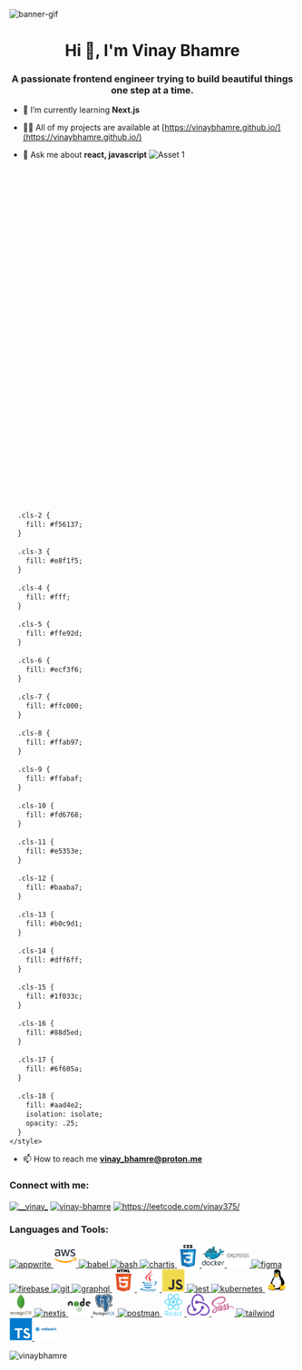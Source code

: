 
![banner-gif](https://github.com/vinaybhamre/vinaybhamre/assets/55195849/95fdd837-a619-4f8f-b547-b14abb35b422)


<h1 align="center">Hi 👋, I'm Vinay Bhamre</h1>
<h3 align="center">A passionate frontend engineer trying to build beautiful things one step at a time.</h3>

- 🌱 I’m currently learning **Next.js**

- 👨‍💻 All of my projects are available at [https://vinaybhamre.github.io/](https://vinaybhamre.github.io/)

- 💬 Ask me about **react, javascript** ![Asset 1](https://github.com/vinaybhamre/vinaybhamre/assets/55195849/3d520f94-da86-4a23-b919-058ed9444adb)<?xml version="1.0" encoding="UTF-8"?>
<svg id="Layer_2" data-name="Layer 2" xmlns="http://www.w3.org/2000/svg" viewBox="0 0 573.97 668.58">
  <defs>
    <style>
      .cls-1 {
        fill: none;
      }

      .cls-2 {
        fill: #f56137;
      }

      .cls-3 {
        fill: #e8f1f5;
      }

      .cls-4 {
        fill: #fff;
      }

      .cls-5 {
        fill: #ffe92d;
      }

      .cls-6 {
        fill: #ecf3f6;
      }

      .cls-7 {
        fill: #ffc000;
      }

      .cls-8 {
        fill: #ffab97;
      }

      .cls-9 {
        fill: #ffabaf;
      }

      .cls-10 {
        fill: #fd6768;
      }

      .cls-11 {
        fill: #e5353e;
      }

      .cls-12 {
        fill: #baaba7;
      }

      .cls-13 {
        fill: #b0c9d1;
      }

      .cls-14 {
        fill: #dff6ff;
      }

      .cls-15 {
        fill: #1f033c;
      }

      .cls-16 {
        fill: #88d5ed;
      }

      .cls-17 {
        fill: #6f605a;
      }

      .cls-18 {
        fill: #aad4e2;
        isolation: isolate;
        opacity: .25;
      }
    </style>
  </defs>
  <g id="Layer_1-2" data-name="Layer 1">
    <g id="Layer_2-2" data-name="Layer 2">
      <g id="Layer_1-2" data-name="Layer 1-2">
        <path class="cls-4" d="M37.28,436.8l-33.23,18.37,42.67,77.12,5.51,9.98h0l.16,.29,9.46,17.1,14.86,26.86h0l2.27,3.97,33.23-18.37L37.28,436.8Z"/>
        <path class="cls-14" d="M134.91,623.8c-11.86-34.73-53.13-49.9-73.63-80.28-15.91-24.33-17.21-55.43-3.38-81,6.62-11.89,16.29-21.84,23.18-33.59,21.35-36.45,13.34-84.68,35.05-120.9,17.67-29.49,55.01-45.78,88.67-38.56,8.8,1.88,17.33,5.19,26.29,6.24,10.93,1.27,21.94-.93,32.82-2.54,25.41-3.77,52.17-4.24,75.79,5.99,14.84,6.44,27.63,16.83,39.24,28.08,59.14,57.21,91.69,142.14,81.21,223.73-1.79,13.95-4.76,27.74-6.08,41.74-1.79,19.21-.41,38.68-3.04,57.82-.68,4.95-1.75,10.14-5.08,13.88-3.79,4.29-9.75,5.83-15.38,6.94-24.68,4.85-49.9,5.56-75.11,6.26l-159.85,4.4"/>
        <path class="cls-4" d="M394.41,426.09h-10.19c-2.05-5.37-8.07-8.06-13.44-6.01-.15,.06-.29,.12-.44,.18,0,0-1.61-15.63-21.16-15.63s-20.69,23.39-20.69,23.39h-7.19"/>
        <path class="cls-4" d="M48.58,413.41h15.29s5.1-14.09,20.87-8.73c0,0,2.4-23.5,31.76-23.5s31.1,35.14,31.1,35.14h15.02"/>
        <path class="cls-4" d="M525.03,664.36c-10.03-27.97-39.36-20.73-39.36-20.73l11.61-.95c0-37.84-36.29-53.24-36.29-53.24l-7.49-2.27c-59.27-22.68-92.01,28.04-92.01,28.04l-2.06,2.04c-20.08-28.83-72.59-26.54-95.27,1.54l14.79,46.27,246.07-.7Z"/>
        <path class="cls-3" d="M20.27,664.63c0-32.07,22.96-53.22,51.24-53.22,7.02,.02,13.93,1.63,20.23,4.72,13.77-25.11,38.34-41.81,66.33-41.81,24.34,0,46.09,12.63,60.43,32.42,21.57-5.49,44.78,4.54,57.32,26.86,5.06,9.6,7.92,20.19,8.37,31.03"/>
        <path class="cls-18" d="M239.82,664.63H19.2c0-32.05,22.96-53.19,51.24-53.19,7.03,0,13.98,1.59,20.3,4.67,7.54-14.08,19-25.68,33-33.37,9.66,15.31,46.39,66.01,116.07,81.89Z"/>
        <path class="cls-4" d="M280.74,668.58c-2.43,0-4.44-1.92-4.53-4.37-.33-8.82-2.88-17.49-7.38-25.08-11.29-20.26-30.69-29.61-50.69-24.5-1.68,.43-3.45-.14-4.58-1.45-17.63-20.69-35.35-30.75-54.19-30.75-24.46,0-48.22,15.78-62,41.18-.73,1.34-2.08,2.23-3.6,2.36-1.52,.12-3-.51-3.95-1.71-2.59-3.28-12.67-6.38-18.6-5.67-25.3,2.94-39.8,18.67-41.91,45.48-.2,2.5-2.36,4.34-4.88,4.17-2.5-.2-4.36-2.38-4.17-4.88,2.46-31.23,20.18-50.33,49.91-53.78,6.32-.73,15.65,1.26,21.93,5.02,15.69-25.57,41.04-41.23,67.27-41.23,20.98,0,40.4,10.43,59.29,31.86,22.86-4.57,45.41,6.76,58.03,29.4,5.21,8.78,8.2,18.94,8.58,29.26,.09,2.51-1.86,4.61-4.37,4.7-.06,0-.11,0-.17,0Z"/>
        <path class="cls-6" d="M247.7,360.99l-66.74,216.77s31.3,13.79,37.27,29.6c16.04-4.35,33.19-.11,45.37,11.21,14.42-15.64,35.16-23.9,56.39-22.43l-46.37-226.09"/>
        <path class="cls-4" d="M189.49,568.21c-.43,0-.87-.06-1.31-.19-2.4-.72-3.76-3.25-3.04-5.65l58.21-193.6c.72-2.4,3.26-3.76,5.65-3.04,2.4,.72,3.76,3.25,3.04,5.65l-58.21,193.61c-.59,1.96-2.39,3.23-4.34,3.23Z"/>
        <path class="cls-2" d="M243.27,340.25c-.5,.41-.94,.88-1.32,1.41-12.42,14.72-15.29,35.26-7.39,52.83l13.22,29.99c1.53,2.83,5.07,3.88,7.9,2.35,.62-.33,1.17-.77,1.62-1.3l23.98-30.62c11.29-14.07,14.18-33.11,7.58-49.9l-.91-2.27"/>
        <path class="cls-8" d="M249.65,426.98c-.87,0-1.7-.51-2.08-1.36l-13.2-30.01c-8.18-18.2-5.15-39.84,7.71-55.11,.4-.56,.99-1.18,1.65-1.71,.98-.79,2.4-.63,3.19,.35,.78,.98,.63,2.41-.35,3.19-.35,.28-.66,.6-.92,.97-11.85,14.08-14.61,33.84-7.14,50.48l13.21,30.03c.5,1.15-.02,2.49-1.16,2.99-.3,.13-.61,.19-.91,.19Z"/>
        <path class="cls-7" d="M249.53,340.87c-.38,.31-.71,.67-1,1.07-9.49,11.19-11.74,26.82-5.81,40.24l10.05,22.87c1.27,2.16,4.05,2.89,6.21,1.62,.38-.22,.73-.5,1.03-.82l18.15-23.36c8.57-10.72,10.77-25.2,5.76-37.97l-.68-1.75"/>
        <path class="cls-5" d="M253.5,340.87c-.26,.22-.5,.47-.7,.75-6.61,7.88-8.14,18.85-3.95,28.24l7.05,16.04c.82,1.51,2.71,2.06,4.22,1.24,.33-.18,.62-.42,.87-.7l12.7-16.4c6.01-7.52,7.55-17.67,4.04-26.63l-.48-1.22"/>
        <path class="cls-2" d="M272.47,342.52c-.45,5.51-4.4,9.66-8.82,9.3s-7.62-5.13-7.17-10.62"/>
        <path class="cls-10" d="M225.69,321.49l-.73,12.77c-.14,2.73,1.94,5.07,4.67,5.24l78.87,4.38c2.68,.16,5-1.86,5.22-4.54l.68-12.23"/>
        <path class="cls-11" d="M226.28,312.17l-.73,12.77c-.15,2.73,1.93,5.06,4.66,5.22,0,0,0,0,.01,0l78.94,4.4c2.73,.15,5.06-1.93,5.22-4.66h0s.68-12.22,.68-12.22"/>
        <path class="cls-15" d="M308.8,345.03c-.12,0-.23,0-.35-.01l-78.87-4.38c-3.34-.21-5.92-3.09-5.74-6.43l.73-12.78c.04-.63,.56-1.09,1.2-1.07,.63,.04,1.1,.57,1.07,1.2l-.73,12.77c-.11,2.1,1.51,3.91,3.61,4.04l78.86,4.38c2.03,.08,3.86-1.45,4.02-3.5l.68-12.2c.03-.63,.54-1.11,1.2-1.07,.63,.03,1.1,.57,1.07,1.2l-.68,12.23c-.26,3.18-2.94,5.62-6.06,5.62Z"/>
        <path class="cls-15" d="M252.92,428.71c-2.47,0-4.87-1.32-6.13-3.64l-13.27-30.07c-2.05-4.62-3.42-9.51-4.08-14.53-.08-.62,.36-1.19,.98-1.27,.61-.09,1.19,.36,1.27,.98,.63,4.81,1.94,9.49,3.9,13.91l13.23,29.99c1.19,2.2,4.05,3.05,6.33,1.81,.5-.27,.94-.62,1.31-1.05l23.94-30.62c11.02-13.73,13.85-32.42,7.41-48.79l-.9-2.26c-.23-.58,.05-1.24,.63-1.47,.58-.23,1.24,.05,1.47,.63l.91,2.27c6.74,17.13,3.77,36.68-7.74,51.04l-23.97,30.66c-.59,.68-1.24,1.21-1.98,1.6-1.05,.57-2.19,.84-3.31,.84Z"/>
        <path class="cls-15" d="M230.16,374.17h-.02c-.63-.01-1.12-.53-1.11-1.16,.25-11.71,4.53-23.1,12.06-32.08,.38-.53,.89-1.08,1.46-1.55,.49-.4,1.2-.33,1.6,.15,.4,.48,.33,1.2-.15,1.6-.43,.35-.8,.75-1.12,1.19-7.25,8.65-11.35,19.54-11.58,30.73-.01,.62-.52,1.11-1.13,1.11Z"/>
        <path class="cls-15" d="M264.17,352.5c-.19,0-.39,0-.59-.02-2.34-.19-4.44-1.5-5.9-3.67-1.43-2.13-2.1-4.85-1.87-7.65,.03-.36,.36-.61,.71-.6,.36,.03,.63,.35,.6,.71-.21,2.51,.38,4.93,1.64,6.81,1.24,1.84,2.99,2.94,4.92,3.1,4.07,.32,7.69-3.57,8.11-8.7,.03-.36,.35-.61,.71-.6,.36,.03,.63,.35,.6,.71-.46,5.61-4.41,9.93-8.95,9.93Z"/>
        <path class="cls-14" d="M319.26,326.64l-99.6-5.53c-9.61-.55-16.99-8.71-16.58-18.33,2.43-57,15.4-221.46,84.36-301.69,59.64,87.38,54.24,252.29,50.34,309.22-.67,9.59-8.91,16.86-18.51,16.33Z"/>
        <path class="cls-16" d="M338,310.24c-.64,9.6-8.9,16.9-18.51,16.35l-16.88-.93c6.69-2.29,11.35-8.37,11.82-15.42,3.65-53.37,8.62-201.64-39.9-291.94,4.04-6,8.43-11.75,13.13-17.24,59.59,87.4,54.21,252.24,50.34,309.18Z"/>
        <path class="cls-16" d="M302.14,324.78c-.46,.2-.93,.37-1.41,.52h1.38l-9.94-.7c4.13-57.87,7.1-201.7-27.95-290.49,1.84-3.08,3.75-6.14,5.72-9.16,39.56,89.76,36.5,239.9,32.19,299.83Z"/>
        <path class="cls-12" d="M315.77,60.68l-62.99-3.52,.29-.64c.7-1.52,1.41-3.04,2.27-4.54,.18-.41,.39-.82,.59-1.22,.77-1.61,1.57-3.22,2.27-4.81,.32-.64,.64-1.27,.98-1.91,.68-1.34,1.36-2.65,2.09-3.95,.04-.11,.1-.22,.16-.32l47.64,2.65c2.43,5.9,4.65,12,6.71,18.24Z"/>
        <path class="cls-17" d="M314.5,60.02l-23.89-1.34c-2.07-6.23-4.34-12.28-6.81-18.15l23.95,1.34c2.45,5.76,4.67,11.91,6.74,18.15Z"/>
        <line class="cls-1" x1="184.79" y1="213.38" x2="180.42" y2="291.96"/>
        <line class="cls-1" x1="189.1" y1="225.34" x2="188.81" y2="230.56"/>
        <line class="cls-1" x1="188.54" y1="235.66" x2="188.24" y2="240.85"/>
        <line class="cls-1" x1="187.95" y1="245.96" x2="187.65" y2="251.18"/>
        <line class="cls-1" x1="187.38" y1="256.28" x2="187.08" y2="261.5"/>
        <line class="cls-1" x1="186.79" y1="266.76" x2="186.52" y2="271.64"/>
        <line class="cls-1" x1="186.22" y1="277.06" x2="185.95" y2="281.96"/>
        <path class="cls-10" d="M213.87,194.24c-31.08,25.79-79.44,38.88-90.58,41.67-1.44,.37-2.47,1.63-2.54,3.11l-7.33,130.34h0c6.6-3.8,12.08-9.28,15.88-15.88,5.9-10.28,15.45-26.49,24.32-39.27,6.39-9.28,15.09-16.72,25.25-21.59l25.41-12.18"/>
        <path class="cls-9" d="M118.76,327.37s-.08,0-.12,0c-1.25-.07-2.21-1.13-2.14-2.39l1.91-35.86c.07-1.25,1.16-2.19,2.39-2.14,1.25,.07,2.21,1.13,2.14,2.39l-1.91,35.86c-.06,1.21-1.07,2.15-2.26,2.15Z"/>
        <path class="cls-4" d="M119.33,316.26s-.08,0-.12,0c-1.25-.06-2.21-1.13-2.15-2.38l.75-14.5c.06-1.25,1.12-2.22,2.38-2.15,1.25,.06,2.21,1.13,2.15,2.38l-.75,14.5c-.06,1.21-1.06,2.15-2.26,2.15Z"/>
        <path class="cls-9" d="M121.83,277.13s-.08,0-.13,0c-1.25-.07-2.21-1.14-2.14-2.39l1.84-33.64c.12-1.78,1.33-3.29,3.01-3.78,12.81-3.35,25.5-7.45,37.79-12.19,1.17-.45,2.48,.13,2.93,1.3s-.13,2.48-1.3,2.93c-12.35,4.76-25.11,8.89-37.92,12.25l-1.82,33.37c-.07,1.21-1.07,2.14-2.26,2.14Z"/>
        <path class="cls-4" d="M122.67,261.63s-.08,0-.13,0c-1.25-.07-2.21-1.14-2.14-2.39l1-18.15c.12-1.78,1.33-3.29,3.01-3.78,1.54-.4,4.2-1.17,7.53-2.12,2.1-.6,4.46-1.28,6.96-1.99,1.2-.34,2.46,.36,2.8,1.56,.34,1.21-.36,2.46-1.56,2.8-2.49,.71-4.85,1.38-6.95,1.98-3.16,.91-5.73,1.64-7.28,2.06l-.98,17.88c-.07,1.21-1.07,2.14-2.26,2.14Z"/>
        <polygon class="cls-11" points="180.44 292.66 176.49 294.89 180.26 216.24 184.25 213.61 180.44 292.66"/>
        <line class="cls-1" x1="366.47" y1="224.48" x2="362.09" y2="303.05"/>
        <line class="cls-1" x1="360.86" y1="235.86" x2="360.57" y2="241.08"/>
        <line class="cls-1" x1="360.27" y1="246.18" x2="360" y2="251.38"/>
        <line class="cls-1" x1="359.71" y1="256.48" x2="359.41" y2="261.7"/>
        <line class="cls-1" x1="359.14" y1="266.8" x2="358.85" y2="272.02"/>
        <line class="cls-1" x1="358.55" y1="277.28" x2="358.28" y2="282.16"/>
        <line class="cls-1" x1="357.98" y1="287.58" x2="357.71" y2="292.48"/>
        <path class="cls-10" d="M339.63,202.18c28.01,29.01,74.61,47.45,85.36,51.54,1.42,.51,2.34,1.88,2.27,3.38l-7.26,130.25h0c-6.17-4.5-11.02-10.57-14.04-17.58-4.72-10.87-12.43-28.04-19.8-41.72-5.34-9.88-13.16-18.19-22.68-24.14l-23.91-14.95"/>
        <path class="cls-11" d="M212.69,196.83l.84,2.79c-1.5,9.28-1.93,17.26-2.95,25.38-.36,2.74-.75,6.49-1.04,9.07-2,17.26-3.86,31.76-4.81,46.05l-11.34,7.53c1.32-21.53,3.88-50.79,8.78-83.07,3.63-2.41,7.15-5,10.53-7.76Z"/>
        <path class="cls-11" d="M339.16,203.29v.29c1.79,33.37,1.41,63.81,.52,86.58l9.07,5.6c.98-21.55,1.52-50.93,0-83.52-3.35-2.82-6.55-5.81-9.6-8.96Z"/>
        <rect class="cls-16" x="268.32" y="240.79" width="4.54" height="134.13" transform="translate(-51.85 560.89) rotate(-86.81)"/>
        <path class="cls-4" d="M218.46,184.87c-.18,0-.37-.01-.56-.05-1.85-.3-3.11-2.05-2.81-3.91,12.33-75.09,35.04-119.7,35.27-120.14,.86-1.67,2.91-2.32,4.58-1.46,1.67,.86,2.33,2.91,1.47,4.58-.22,.43-22.46,44.19-34.6,118.13-.27,1.67-1.72,2.85-3.35,2.85Z"/>
        <path class="cls-15" d="M220.7,159.92c-.08,0-.16,0-.24-.02-.61-.13-1-.73-.88-1.34,3.73-17.62,8.02-34.44,12.75-50,.18-.6,.81-.93,1.42-.76,.6,.18,.94,.82,.76,1.42-4.71,15.5-8.98,32.26-12.7,49.81-.11,.53-.58,.9-1.11,.9Z"/>
        <path class="cls-15" d="M209.38,228.38s-.09,0-.14,0c-.62-.08-1.06-.64-.98-1.27l.48-3.85c2.09-16.75,3.89-31.22,7.54-49.9,.12-.62,.72-1.02,1.33-.9,.61,.12,1.02,.72,.9,1.33-3.64,18.6-5.43,33.03-7.51,49.74l-.48,3.85c-.07,.57-.56,.99-1.12,.99Z"/>
        <path class="cls-15" d="M337.27,309.73s-.03,0-.05,0l-76.97-4.29c-.49-.03-.87-.45-.85-.94,.03-.5,.45-.9,.94-.85l76.97,4.29c.49,.03,.87,.45,.85,.94-.03,.48-.42,.85-.89,.85Z"/>
        <path class="cls-15" d="M252.85,305.04s-.04,0-.05,0l-7.89-.45c-.49-.03-.87-.45-.84-.95,.03-.5,.47-.87,.95-.84l7.89,.45c.49,.03,.87,.45,.84,.95-.03,.48-.42,.85-.89,.85Z"/>
        <path class="cls-15" d="M238.33,304.22s-.03,0-.05,0l-34.98-1.95c-.49-.03-.87-.45-.85-.94,.03-.49,.46-.89,.94-.85l34.98,1.95c.49,.03,.87,.45,.85,.94-.03,.48-.42,.85-.89,.85Z"/>
        <path class="cls-15" d="M180.42,293.81s-.03,0-.05,0c-.49-.03-.87-.45-.85-.94l3.13-56.23c.03-.49,.43-.9,.94-.85,.49,.03,.87,.45,.85,.94l-3.13,56.23c-.03,.48-.42,.85-.89,.85Z"/>
        <path class="cls-15" d="M184,229.75s-.03,0-.05,0c-.49-.03-.87-.45-.85-.94l.79-14.52c.03-.49,.45-.89,.94-.85,.49,.03,.87,.45,.85,.94l-.79,14.52c-.03,.48-.42,.85-.89,.85Z"/>
        <path class="cls-15" d="M188.81,232.37s-.03,0-.05,0c-.48-.03-.84-.43-.81-.91l.29-5.22c.03-.48,.45-.83,.91-.81,.48,.03,.84,.43,.81,.91l-.29,5.22c-.03,.46-.41,.81-.86,.81Z"/>
        <path class="cls-15" d="M188.24,242.69s-.03,0-.05,0c-.48-.03-.84-.43-.81-.91l.29-5.22c.03-.48,.46-.85,.91-.81,.48,.03,.84,.43,.81,.91l-.29,5.22c-.03,.46-.41,.81-.86,.81Z"/>
        <path class="cls-15" d="M187.65,252.99s-.03,0-.05,0c-.48-.03-.84-.43-.81-.91l.29-5.19c.03-.48,.45-.84,.91-.81,.48,.03,.84,.43,.81,.91l-.29,5.19c-.03,.46-.41,.81-.86,.81Z"/>
        <path class="cls-15" d="M187.09,263.31s-.03,0-.05,0c-.48-.03-.84-.43-.81-.91l.29-5.22c.03-.48,.45-.84,.91-.81,.48,.03,.84,.43,.81,.91l-.29,5.22c-.03,.46-.41,.81-.86,.81Z"/>
        <path class="cls-15" d="M186.52,273.39s-.03,0-.05,0c-.44-.02-.78-.4-.76-.85l.27-4.88c.03-.45,.45-.78,.85-.76,.44,.02,.78,.4,.76,.85l-.27,4.88c-.02,.43-.38,.76-.8,.76Z"/>
        <path class="cls-15" d="M185.95,283.72s-.03,0-.05,0c-.44-.02-.78-.4-.76-.85l.27-4.88c.03-.45,.45-.8,.85-.76,.44,.02,.78,.4,.76,.85l-.27,4.88c-.02,.43-.38,.76-.8,.76Z"/>
        <path class="cls-15" d="M155.94,313.07c-.19,0-.39-.06-.55-.19-.39-.3-.46-.87-.16-1.26,6.18-7.94,14.25-14.43,23.32-18.79l25.43-12.2c.45-.22,.98-.03,1.2,.42,.21,.45,.03,.98-.42,1.2l-25.43,12.2c-8.82,4.24-16.67,10.56-22.68,18.28-.18,.23-.44,.35-.71,.35Z"/>
        <path class="cls-15" d="M132.26,350.43c-.15,0-.31-.04-.45-.12-.43-.25-.57-.8-.32-1.23,7.64-13.1,14.45-24.04,20.22-32.51,.28-.41,.84-.52,1.24-.24,.41,.28,.52,.84,.24,1.24-5.75,8.44-12.53,19.35-20.16,32.41-.17,.28-.47,.44-.78,.44Z"/>
        <path class="cls-15" d="M113.57,371.09c-.16,0-.33-.04-.47-.13-.28-.17-.44-.48-.42-.81l7.26-130.27c.11-1.88,1.41-3.46,3.23-3.92,13.6-3.48,60.28-16.77,90.21-41.56,.38-.31,.94-.26,1.26,.12,.32,.38,.26,.95-.12,1.26-30.21,25.03-77.22,38.41-90.9,41.92-1.06,.27-1.83,1.2-1.89,2.29l-7.16,128.58c3.92-2.46,7.39-5.52,10.32-9.12,.31-.38,.88-.44,1.26-.13,.38,.31,.44,.88,.13,1.26-3.42,4.2-7.54,7.7-12.25,10.4-.14,.08-.29,.12-.45,.12Z"/>
        <path class="cls-15" d="M362.09,303.95s-.03,0-.05,0c-.49-.03-.87-.45-.85-.94l2.81-50.45c.03-.49,.45-.9,.94-.85,.49,.03,.87,.45,.85,.94l-2.81,50.45c-.03,.48-.42,.85-.89,.85Z"/>
        <path class="cls-15" d="M365.45,243.52s-.03,0-.05,0c-.5-.03-.87-.45-.85-.94l1.02-18.15c.03-.5,.47-.87,.94-.85,.5,.03,.87,.45,.85,.94l-1.02,18.15c-.03,.48-.42,.85-.89,.85Z"/>
        <path class="cls-15" d="M360.57,241.94s-.03,0-.05,0c-.48-.03-.84-.43-.81-.91l.29-5.22c.03-.48,.45-.82,.91-.81,.48,.03,.84,.43,.81,.91l-.29,5.22c-.03,.46-.41,.81-.86,.81Z"/>
        <path class="cls-15" d="M360,252.24s-.03,0-.05,0c-.48-.02-.84-.43-.82-.91l.27-5.19c.03-.48,.43-.86,.91-.82,.48,.02,.84,.43,.82,.91l-.27,5.19c-.02,.46-.4,.82-.86,.82Z"/>
        <path class="cls-15" d="M359.41,262.56s-.03,0-.05,0c-.48-.03-.84-.43-.81-.91l.3-5.22c.03-.48,.45-.84,.91-.81,.48,.03,.84,.43,.81,.91l-.3,5.22c-.03,.46-.41,.81-.86,.81Z"/>
        <path class="cls-15" d="M358.85,272.88s-.03,0-.05,0c-.48-.03-.84-.43-.81-.91l.3-5.22c.03-.48,.45-.83,.91-.81,.48,.03,.84,.43,.81,.91l-.3,5.22c-.03,.46-.41,.81-.86,.81Z"/>
        <path class="cls-15" d="M358.28,282.97s-.03,0-.05,0c-.44-.02-.78-.41-.76-.85l.27-4.88c.03-.44,.4-.77,.85-.76,.44,.02,.78,.41,.76,.85l-.27,4.88c-.02,.43-.38,.76-.8,.76Z"/>
        <path class="cls-15" d="M357.71,293.29s-.03,0-.05,0c-.44-.02-.78-.4-.76-.85l.27-4.9c.03-.45,.43-.8,.85-.76,.44,.02,.78,.4,.76,.85l-.27,4.9c-.02,.43-.38,.76-.8,.76Z"/>
        <path class="cls-15" d="M419.93,388.24c-.19,0-.37-.06-.53-.17-6.29-4.59-11.25-10.8-14.34-17.95-5.06-11.66-12.6-28.35-19.77-41.65-5.26-9.72-12.99-17.95-22.37-23.8l-23.91-14.95c-.42-.26-.55-.82-.28-1.23,.26-.42,.81-.55,1.23-.28l23.91,14.95c9.64,6.01,17.59,14.47,23,24.47,7.2,13.35,14.76,30.09,19.84,41.79,2.74,6.35,7.01,11.92,12.42,16.2l4.81-86.4c.03-.49,.44-.89,.94-.85,.49,.03,.87,.45,.85,.94l-4.9,88.08c-.02,.33-.21,.62-.51,.76-.12,.06-.25,.09-.38,.09Z"/>
        <path class="cls-15" d="M425.6,287.48s-.03,0-.05,0c-.49-.03-.87-.45-.85-.94l1.66-29.49c.05-1.11-.62-2.11-1.67-2.49-13.24-5.03-58.52-23.6-85.7-51.76-.34-.36-.33-.92,.02-1.27,.36-.34,.92-.33,1.27,.02,26.93,27.89,71.89,46.33,85.03,51.32,1.78,.64,2.93,2.35,2.85,4.26l-1.66,29.5c-.03,.48-.42,.85-.89,.85Z"/>
        <path class="cls-15" d="M180.96,578.65c-.09,0-.18-.01-.26-.04-.47-.14-.74-.65-.6-1.12l50.13-164.12c.15-.47,.65-.74,1.12-.6,.47,.14,.74,.65,.6,1.12l-50.13,164.12c-.12,.39-.47,.64-.86,.64Z"/>
        <path class="cls-15" d="M320.05,597.02c-.42,0-.79-.29-.88-.72l-36.91-182.49c-.1-.49,.22-.96,.7-1.05,.48-.11,.96,.21,1.06,.7l36.91,182.49c.1,.49-.22,.96-.7,1.05-.06,.01-.12,.02-.18,.02Z"/>
        <path class="cls-15" d="M221.45,496.43c-.1,0-.21-.01-.31-.04-.6-.17-.95-.8-.78-1.4l14.24-49.36c.18-.6,.8-.95,1.4-.78,.6,.17,.95,.8,.78,1.4l-14.24,49.36c-.14,.5-.6,.82-1.09,.82Z"/>
        <path class="cls-15" d="M203.03,556.43c-.1,0-.21-.01-.31-.04-.6-.18-.95-.8-.78-1.4l6.94-24.02c.18-.6,.8-.95,1.4-.78,.6,.18,.95,.8,.78,1.4l-6.94,24.02c-.14,.5-.6,.82-1.09,.82Z"/>
        <path class="cls-15" d="M79.63,591.68c-.4,0-.79-.21-.99-.58L3.78,455.72c-.3-.55-.1-1.24,.44-1.54,.55-.3,1.24-.1,1.54,.44l74.86,135.38c.3,.55,.1,1.24-.44,1.54-.18,.1-.36,.14-.55,.14Z"/>
        <path class="cls-15" d="M112.86,573.31c-.4,0-.79-.21-.99-.58L37.01,437.35c-.3-.55-.1-1.24,.44-1.54,.55-.3,1.24-.1,1.54,.44l74.86,135.38c.3,.55,.1,1.24-.44,1.54-.18,.1-.36,.14-.55,.14Z"/>
        <path class="cls-15" d="M62.48,481.72c-.09,0-.18-.02-.27-.06l-57.71-25.88c-.34-.15-.49-.55-.34-.89,.15-.34,.55-.48,.88-.34l57.71,25.88c.34,.15,.49,.55,.34,.89-.11,.25-.36,.39-.61,.39Z"/>
        <path class="cls-15" d="M29.23,500.09s-.06,0-.09,0c-.37-.05-.62-.39-.57-.76l8.78-62.63c.05-.37,.39-.62,.76-.57,.37,.05,.62,.39,.57,.76l-8.78,62.63c-.05,.33-.33,.58-.66,.58Z"/>
        <path class="cls-15" d="M86.94,525.98c-.09,0-.18-.02-.27-.06l-57.71-25.88c-.34-.15-.49-.55-.34-.89,.15-.34,.55-.49,.88-.34l57.71,25.88c.34,.15,.49,.55,.34,.89-.11,.25-.36,.39-.61,.39Z"/>
        <path class="cls-15" d="M53.7,544.35s-.06,0-.09,0c-.37-.05-.62-.39-.57-.76l8.78-62.63c.05-.37,.39-.62,.76-.57,.37,.05,.62,.39,.57,.76l-8.78,62.63c-.05,.33-.33,.58-.66,.58Z"/>
        <path class="cls-15" d="M110.66,568.87c-.09,0-.18-.02-.27-.06l-57.71-25.88c-.34-.15-.49-.55-.34-.89,.15-.34,.55-.49,.88-.34l57.71,25.88c.34,.15,.49,.55,.34,.89-.11,.25-.36,.39-.61,.39Z"/>
        <path class="cls-15" d="M77.43,587.25s-.06,0-.09,0c-.37-.05-.62-.39-.57-.76l8.78-62.63c.05-.37,.39-.62,.76-.57,.37,.05,.62,.39,.57,.76l-8.78,62.63c-.05,.33-.33,.58-.66,.58Z"/>
        <path class="cls-15" d="M419.3,571.49c-.09,0-.17,0-.26-.03-.61-.14-.99-.75-.85-1.36l49.2-211.57c.14-.61,.75-.99,1.36-.85,.61,.14,.99,.75,.85,1.36l-49.2,211.57c-.12,.52-.59,.88-1.1,.88Z"/>
        <path class="cls-15" d="M471.24,583.56c-.09,0-.17,0-.26-.03-.61-.14-.99-.75-.85-1.36l49.2-211.55c.14-.61,.75-1,1.36-.85,.61,.14,.99,.75,.85,1.36l-49.2,211.55c-.12,.52-.59,.88-1.1,.88Z"/>
        <path class="cls-15" d="M504.36,440.69c-.26,0-.5-.15-.61-.4l-35.86-81.23c-.15-.34,0-.73,.34-.88,.33-.15,.73,0,.88,.34l35.86,81.23c.15,.34,0,.73-.34,.88-.09,.04-.18,.06-.27,.06Z"/>
        <path class="cls-15" d="M452.42,428.62c-.19,0-.38-.08-.51-.24-.24-.28-.2-.7,.08-.94l68.03-57.07c.28-.24,.7-.2,.94,.08,.24,.28,.2,.7-.08,.94l-68.03,57.07c-.13,.11-.28,.16-.43,.16Z"/>
        <path class="cls-15" d="M488.28,509.85c-.26,0-.5-.15-.61-.4l-35.86-81.23c-.15-.34,0-.73,.34-.88,.33-.16,.73,0,.88,.34l35.86,81.23c.15,.34,0,.73-.34,.88-.09,.04-.18,.06-.27,.06Z"/>
        <path class="cls-15" d="M436.33,497.78c-.19,0-.38-.08-.51-.24-.24-.28-.2-.7,.08-.94l68.03-57.09c.28-.24,.7-.2,.94,.08,.24,.28,.2,.7-.08,.94l-68.03,57.09c-.13,.11-.28,.16-.43,.16Z"/>
        <path class="cls-15" d="M472.67,576.9c-.26,0-.5-.15-.61-.4l-35.86-81.23c-.15-.34,0-.73,.34-.88,.33-.15,.73,0,.88,.34l35.86,81.23c.15,.34,0,.73-.34,.88-.09,.04-.18,.06-.27,.06Z"/>
        <path class="cls-15" d="M420.73,564.81c-.19,0-.38-.08-.51-.24-.24-.28-.2-.7,.08-.94l68.03-57.07c.28-.24,.7-.2,.94,.08,.24,.28,.2,.7-.08,.94l-68.03,57.07c-.13,.11-.28,.16-.43,.16Z"/>
        <path class="cls-15" d="M297.64,546.97c-.54,0-1.02-.39-1.12-.93l-2.56-14.31c-.11-.62,.3-1.21,.92-1.32,.63-.1,1.21,.3,1.32,.92l2.56,14.31c.11,.62-.3,1.21-.92,1.32-.07,.01-.14,.02-.2,.02Z"/>
        <path class="cls-15" d="M292.72,519.57c-.54,0-1.02-.39-1.12-.93l-13.66-75.81c-.11-.62,.3-1.21,.91-1.32,.62-.1,1.21,.3,1.32,.91l13.66,75.81c.11,.62-.3,1.21-.91,1.32-.07,.01-.14,.02-.2,.02Z"/>
        <path class="cls-15" d="M304.06,581.16c-.56,0-1.05-.42-1.12-.99l-2.09-16.35c-.08-.62,.36-1.19,.98-1.27,.63-.08,1.19,.36,1.27,.98l2.09,16.35c.08,.62-.36,1.19-.98,1.27-.05,0-.1,0-.15,0Z"/>
        <path class="cls-15" d="M273.39,515.65c-.56,0-1.05-.41-1.12-.98l-7.76-57.16c-.08-.62,.35-1.19,.97-1.28,.63-.1,1.19,.35,1.28,.97l7.76,57.16c.08,.62-.35,1.19-.97,1.28-.05,0-.1,.01-.15,.01Z"/>
        <path class="cls-15" d="M277.27,549.31c-.57,0-1.06-.43-1.13-1l-1.45-12.48c-.07-.62,.37-1.19,1-1.26,.62-.06,1.19,.37,1.26,1l1.45,12.48c.07,.62-.37,1.19-1,1.26-.04,0-.09,0-.13,0Z"/>
        <path class="cls-15" d="M361.43,621.87c-.39,0-.76-.19-.97-.55-8.47-14.08-23.15-22.53-41.35-23.79-20.99-1.45-42.23,7.14-54.15,21.9-.39,.49-1.11,.56-1.59,.17-.49-.39-.56-1.11-.17-1.59,12.37-15.31,34.37-24.26,56.07-22.73,18.96,1.31,34.28,10.15,43.14,24.88,.32,.54,.15,1.23-.39,1.56-.18,.11-.38,.16-.58,.16Z"/>
        <path class="cls-15" d="M361.43,616.27c-.21,0-.42-.06-.61-.18-.53-.34-.68-1.04-.34-1.57,.33-.51,33.92-51.21,93.36-28.48,.58,.22,.88,.88,.65,1.46-.22,.59-.88,.88-1.46,.65-57.7-22.07-90.33,27.09-90.65,27.59-.22,.33-.58,.52-.95,.52Z"/>
        <path class="cls-15" d="M497.22,643.81c-.63,0-1.13-.51-1.13-1.13,0-36.62-35.25-52.04-35.6-52.19-.58-.24-.85-.91-.6-1.49,.24-.58,.9-.85,1.49-.6,.37,.16,36.99,16.14,36.99,54.28,0,.63-.51,1.13-1.13,1.13Z"/>
        <path class="cls-15" d="M525.03,665.49c-.47,0-.9-.29-1.07-.75-9.56-26.66-36.87-20.3-38.02-20.01-.61,.14-1.22-.22-1.37-.83-.15-.61,.22-1.22,.83-1.37,.3-.07,30.44-7.15,40.7,21.45,.21,.59-.1,1.24-.68,1.45-.13,.04-.26,.07-.38,.07Z"/>
        <path class="cls-15" d="M34.01,414.34H3.41c-.51,0-.93-.42-.93-.93s.42-.93,.93-.93h30.6c.51,0,.93,.42,.93,.93s-.42,.93-.93,.93Z"/>
        <path class="cls-15" d="M163.47,417.24h-15.88c-.5,0-.9-.39-.93-.88,0-.09-.48-8.75-4.48-17.27-5.29-11.27-13.93-16.98-25.69-16.98-28.13,0-30.73,21.74-30.83,22.67-.03,.28-.18,.53-.42,.69-.24,.15-.53,.18-.8,.1-14.69-5-19.5,7.63-19.7,8.17-.13,.37-.48,.61-.87,.61h-15.29c-.51,0-.93-.42-.93-.93s.42-.93,.93-.93h14.68c1.24-2.68,7-13.09,20.74-9.01,.96-4.78,6.38-23.22,32.49-23.22s31.41,29.6,31.96,35.14h15.02c.51,0,.93,.42,.93,.93s-.42,.93-.93,.93Z"/>
        <path class="cls-15" d="M424.47,426.98h-20.37c-.5,0-.9-.4-.9-.89s.4-.89,.9-.89h20.37c.5,0,.9,.4,.9,.89s-.4,.89-.9,.89Z"/>
        <path class="cls-15" d="M328.49,428.91h-10.8c-.5,0-.9-.4-.9-.89s.4-.89,.9-.89h9.98c.46-4.3,3.52-23.39,21.51-23.39,17,0,21,11.6,21.85,15.31,2.66-.86,5.51-.71,8.09,.44,2.57,1.15,4.57,3.16,5.71,5.71h9.59c.5,0,.9,.4,.9,.89s-.4,.89-.9,.89h-10.19c-.37,0-.7-.23-.84-.58-.91-2.37-2.68-4.25-5-5.29-2.32-1.04-4.9-1.11-7.28-.2-.14,.05-.27,.1-.4,.16-.27,.12-.56,.1-.81-.04-.25-.14-.41-.4-.44-.68-.06-.6-1.8-14.83-20.27-14.83s-19.78,22.31-19.79,22.54c-.02,.48-.42,.85-.89,.85Z"/>
        <path class="cls-15" d="M234.81,105.17c-.08,0-.17-.01-.25-.04-.44-.14-.68-.6-.54-1.04l.95-2.99c.14-.43,.6-.67,1.04-.54,.44,.14,.68,.6,.54,1.04l-.95,2.99c-.11,.35-.44,.58-.79,.58Z"/>
        <path class="cls-15" d="M218.84,167.88c-.08,0-.15,0-.23-.02-.61-.13-1.01-.72-.88-1.34l.66-3.22c.13-.61,.73-1.01,1.34-.88,.61,.13,1.01,.72,.88,1.34l-.66,3.22c-.11,.54-.58,.91-1.11,.91Z"/>
        <circle class="cls-15" cx="129.01" cy="355.07" r="1.22"/>
        <path class="cls-17" d="M313.84,60.34s-.04,0-.06,0l-43.85-2.52c-.63-.04-1.1-.57-1.07-1.2,.04-.62,.56-1.1,1.2-1.07l42.12,2.42-3.94-10.7c-.22-.59,.08-1.24,.67-1.46,.58-.21,1.24,.08,1.46,.67l4.54,12.32c.13,.36,.07,.76-.15,1.07-.21,.29-.55,.46-.91,.46Z"/>
        <path class="cls-15" d="M320.23,327.83c-.34,0-.69,0-1.03-.03l-99.6-5.53c-10.17-.58-18.09-9.33-17.65-19.51,.52-12.32,1.94-37.73,5.56-69.38,.07-.62,.64-1.09,1.25-1,.62,.07,1.07,.63,1,1.25-3.61,31.58-5.03,56.92-5.55,69.22-.38,8.94,6.58,16.64,15.51,17.15l99.6,5.53c8.91,.51,16.7-6.37,17.31-15.3,1.92-27.94,4.29-83.66-1.34-143.01-6.79-71.63-22.93-126.87-47.97-164.23-19.42,22.92-35.94,54.71-49.13,94.53-.2,.59-.84,.91-1.43,.72-.59-.2-.92-.84-.72-1.43,13.5-40.76,30.5-73.2,50.53-96.43,.23-.27,.57-.39,.92-.39,.35,.02,.67,.2,.87,.49,25.74,37.69,42.29,93.72,49.19,166.52,5.64,59.51,3.26,115.37,1.34,143.38-.67,9.82-8.94,17.44-18.67,17.44Z"/>
        <path class="cls-15" d="M309.03,43.26s-.03,0-.05,0l-14.68-.82c-.46-.03-.82-.42-.79-.88,.03-.46,.46-.8,.88-.79l14.68,.82c.46,.03,.82,.42,.79,.88-.03,.45-.4,.79-.84,.79Z"/>
        <path class="cls-15" d="M291.16,42.26s-.03,0-.05,0l-15.92-.88c-.46-.03-.82-.42-.79-.88,.03-.46,.44-.81,.88-.79l15.92,.88c.46,.03,.82,.42,.79,.88-.03,.45-.4,.79-.84,.79Z"/>
        <path class="cls-15" d="M270.54,41.1s-.03,0-.05,0l-9.16-.5c-.46-.03-.82-.42-.79-.88s.43-.8,.88-.79l9.16,.5c.46,.03,.82,.42,.79,.88-.02,.45-.4,.79-.84,.79Z"/>
        <path class="cls-15" d="M315.13,61.47s-.03,0-.05,0l-61.74-3.42c-.46-.03-.82-.42-.79-.88,.03-.46,.41-.79,.88-.79l61.74,3.42c.46,.03,.82,.42,.79,.88-.03,.45-.4,.79-.84,.79Z"/>
        <circle class="cls-4" cx="274.1" cy="241.83" r="43.05"/>
        <path class="cls-16" d="M294.61,233.19h0c-.67-.27-1.32-.52-1.97-.75,.14-.43,.27-.88,.39-1.34,1.93-7.26,1.27-13.25-2-15.38s-8.53-.39-14.13,3.97l-1.61,1.34-1-1.02c-5.31-5.29-10.8-7.69-14.29-5.92s-4.54,7.19-3.63,14.25c0,.68,.23,1.38,.36,2.06-.82,.18-1.59,.39-2.27,.61-6.81,1.93-11.09,5.29-11.34,9.07s4.08,7.96,10.77,10.68c.54,.23,1.09,.43,1.66,.61-.23,.73-.43,1.45-.61,2.27-1.68,6.81-.98,12.25,2.15,14.29s8.91,.45,14.61-4.02c.45-.34,.91-.73,1.36-1.11,.52,.54,1.04,1.09,1.59,1.61,5.04,4.85,10.12,6.96,13.45,5.29,3.33-1.68,4.83-7.53,3.83-14.7,0-.54-.18-1.11-.29-1.68l1.18-.29c7.24-1.97,12.07-5.53,12.29-9.44s-3.95-7.69-10.5-10.41Zm-16.08-11.34c4.81-3.72,9.07-5.06,11.05-3.83h0c2.02,1.32,2.54,6.19,.88,12.48,0,.41-.23,.82-.34,1.22-2.7-.77-5.44-1.36-8.21-1.77-1.47-2.38-3.1-4.65-4.88-6.81,.5-.43,.98-.84,1.5-1.25v-.05Zm-17.31,22.43c.5,1.13,1.04,2.27,1.59,3.31s1.16,2.27,1.77,3.31c-1.91-.31-3.8-.73-5.67-1.25,.67-1.78,1.44-3.6,2.31-5.44v.07Zm.36-6.24c-.66-1.8-1.22-3.63-1.68-5.49,1.79-.29,3.7-.5,5.67-.64-.7,.98-1.41,2-2.06,3.02s-1.32,2.06-1.95,3.11h.02Zm1.22,3.2c.91-1.66,1.88-3.27,2.93-4.85h0c1.01-1.59,2.1-3.1,3.27-4.54h5.65c1.91,0,3.81,.29,5.65,.54,.95,1.61,1.86,3.27,2.72,4.95s1.63,3.38,2.27,5.13c-.91,1.66-1.91,3.29-2.93,4.88h0c-1.04,1.59-2.11,3.13-3.24,4.54h-5.69c-1.93,0-3.81-.27-5.6-.5-.98-1.63-1.91-3.29-2.77-4.99s-1.63-3.4-2.27-5.15h.02Zm21.87,7.55c.7-1.04,1.36-2.11,2-3.18h0c.68,1.83,1.28,3.69,1.77,5.58-1.93,.32-3.88,.54-5.83,.66,.7-1.07,1.41-2.09,2.06-3.13v.07Zm2.27-9.32c-.52-1.13-1.04-2.27-1.61-3.33h0c-.54-1.09-1.11-2.15-1.72-3.22,1.97,.36,3.86,.82,5.6,1.32-.61,1.68-1.38,3.45-2.22,5.17l-.05,.07Zm-11.93-14.59h0c1.22,1.45,2.35,2.96,3.4,4.54-2.43-.25-4.88-.39-7.33-.41,1.34-1.52,2.65-2.93,3.97-4.2l-.05,.07Zm-13.84-8.37c2.13-1.09,6.62,.88,11.21,5.44l.88,.93c-2,1.94-3.86,4.02-5.58,6.22-2.8,.11-5.58,.39-8.35,.84-.14-.64-.23-1.29-.32-1.93h0c-.84-6.08,.18-10.55,2.2-11.57l-.05,.07Zm-4.83,32.28c-.5-.16-1-.36-1.5-.57-2.58-.97-4.95-2.41-7.01-4.24-1.2-.92-1.97-2.3-2.11-3.81,.14-2.27,3.65-4.97,9.37-6.62l2.27-.54c.68,2.72,1.54,5.4,2.59,8.01-1.37,2.51-2.57,5.11-3.61,7.78Zm13.61,12.91c-2.13,1.75-4.56,3.1-7.17,3.97h0c-1.39,.61-2.97,.61-4.36,0-1.91-1.22-2.47-5.65-1.04-11.34,.18-.68,.36-1.36,.57-2.04,2.72,.75,5.5,1.31,8.3,1.68,1.5,2.37,3.15,4.65,4.95,6.81l-1.25,.93Zm3.2-2.84c-1.18-1.43-2.27-2.99-3.47-4.67,1.18,.11,2.38,.2,3.61,.27h3.77c-1.22,1.5-2.54,2.93-3.9,4.29v.11Zm15.88,4.54c-.2,1.51-1.02,2.87-2.27,3.74-2.02,1.02-6.12-.68-10.41-4.81-.48-.48-.98-.98-1.47-1.52,2-1.97,3.85-4.08,5.56-6.31,2.84-.09,5.68-.37,8.48-.84,0,.52,.18,1.02,.25,1.52h0c.48,2.73,.46,5.53-.05,8.26l-.09-.05Zm2.97-13.11h0l-1.04,.25c-.73-2.73-1.63-5.41-2.7-8.03,1.32-2.45,2.47-4.99,3.45-7.6l1.81,.68c5.63,2.27,8.96,5.42,8.82,7.69s-3.99,5.35-10.25,7.05l-.09-.05Z"/>
        <path class="cls-16" d="M273.78,247.25c3.06,.18,5.7-2.15,5.88-5.22,.18-3.06-2.15-5.7-5.22-5.88-3.06-.18-5.68,2.14-5.88,5.2h0c-.18,3.06,2.15,5.69,5.22,5.88v.02Z"/>
        <path class="cls-15" d="M232.07,230.41c-.08,0-.17-.01-.25-.04-.48-.14-.75-.64-.61-1.11,1.91-6.53,5.35-12.63,9.95-17.64,.34-.36,.9-.39,1.27-.05,.36,.33,.39,.9,.05,1.27-4.42,4.81-7.72,10.67-9.55,16.93-.11,.39-.47,.64-.86,.64Z"/>
        <path class="cls-15" d="M274.1,286.37c-14.15,0-28.07-6.7-36.72-19.17-6.83-9.85-9.42-22.24-7.12-34,.1-.49,.56-.8,1.05-.71,.49,.1,.8,.57,.71,1.05-2.21,11.28,.28,23.18,6.83,32.63,13.45,19.4,40.18,24.24,59.58,10.79,19.4-13.45,24.24-40.18,10.79-59.58-13.45-19.4-40.18-24.24-59.58-10.79-.41,.28-.96,.18-1.25-.23-.28-.41-.18-.96,.23-1.25,20.21-14.01,48.06-8.97,62.07,11.24,6.79,9.79,9.36,21.64,7.24,33.37-2.12,11.72-8.68,21.92-18.48,28.71-7.73,5.36-16.59,7.93-25.35,7.93Z"/>
        <path class="cls-15" d="M573.07,665.46H.9c-.5,0-.9-.4-.9-.89s.4-.89,.9-.89H573.07c.5,0,.9,.4,.9,.89s-.4,.89-.9,.89Z"/>
        <path class="cls-15" d="M110.96,635c-.33,0-.64-.18-.8-.49-7.88-15.39-25.57-20.27-25.75-20.32-.48-.13-.76-.62-.63-1.1,.13-.48,.61-.76,1.1-.64,.76,.2,18.63,5.12,26.88,21.24,.23,.44,.05,.98-.39,1.21-.13,.07-.27,.1-.41,.1Z"/>
        <path class="cls-4" d="M196.99,630.46c-.85,0-1.71-.24-2.47-.74-2.1-1.36-2.69-4.16-1.34-6.26,.46-.71,11.49-17.43,30.75-18.62,2.51-.17,4.65,1.75,4.81,4.25,.16,2.5-1.75,4.65-4.25,4.81-14.62,.91-23.61,14.37-23.7,14.51-.87,1.33-2.32,2.05-3.81,2.05Z"/>
        <path class="cls-15" d="M193.73,625.63c-.16,0-.32-.04-.47-.14-.42-.26-.55-.81-.29-1.23,9.56-15.43,27.69-18.94,28.46-19.08,.49-.08,.95,.23,1.04,.72,.09,.49-.23,.95-.72,1.05-.18,.03-18.13,3.52-27.26,18.26-.17,.27-.46,.43-.76,.43Z"/>
        <path class="cls-15" d="M284.19,665.58c-.51,0-.93-.4-.95-.91-.45-10.63-3.3-21.22-8.26-30.63-11.96-21.28-34.57-31.89-56.24-26.38-.38,.1-.78-.05-1.01-.37-14.75-20.35-36.49-32.02-59.66-32.02-26.83,0-51.31,15.44-65.49,41.31-.25,.45-.8,.62-1.25,.4-6.13-3.01-12.98-4.6-19.82-4.62-29.14,0-50.29,21.98-50.29,52.26,0,.53-.43,.95-.95,.95s-.95-.43-.95-.95c0-31.39,21.95-54.17,52.19-54.17,6.82,.02,13.66,1.54,19.83,4.42,14.59-26.01,39.47-41.51,66.73-41.51,23.58,0,45.72,11.76,60.82,32.29,22.33-5.37,45.47,5.61,57.76,27.47,5.1,9.68,8.03,20.55,8.49,31.46,.02,.53-.39,.97-.91,.99h-.04Z"/>
        <path class="cls-15" d="M394.82,649.66c-.25,0-.51-.08-.72-.25-20.43-16.64-40.56-12.5-40.76-12.45-.3,.07-.62,0-.88-.17-.26-.18-.43-.45-.48-.75-3.36-20.15-29.87-26.94-30.14-27.01-.61-.15-.98-.77-.83-1.37,.15-.61,.77-.98,1.37-.83,1.13,.28,27.29,6.99,31.62,27.71,4.71-.71,22.79-2.14,41.52,13.11,.49,.4,.56,1.11,.16,1.59-.22,.28-.55,.42-.88,.42Z"/>
        <circle class="cls-15" cx="245.13" cy="209.12" r="1.22"/>
        <path class="cls-15" d="M23.74,459.68c-.4,0-.8-.22-1-.6-.3-.55-.09-1.24,.46-1.54l27.77-14.95c.55-.29,1.24-.09,1.54,.46,.3,.55,.09,1.24-.46,1.54l-27.77,14.95c-.17,.09-.35,.14-.54,.14Z"/>
        <path class="cls-15" d="M28.87,466.08c-.4,0-.8-.22-1-.6-.3-.55-.09-1.24,.46-1.54l27.76-14.95c.55-.29,1.24-.09,1.54,.46,.3,.55,.09,1.24-.46,1.54l-27.76,14.95c-.17,.09-.35,.14-.54,.14Z"/>
        <path class="cls-15" d="M525.6,393.49c-.1,0-.2-.01-.3-.04l-30.44-8.21c-.6-.16-.96-.79-.8-1.39,.16-.6,.78-.96,1.39-.8l30.44,8.21c.6,.16,.96,.79,.8,1.39-.14,.51-.59,.84-1.09,.84Z"/>
        <path class="cls-15" d="M526.21,403.29c-.1,0-.2-.01-.3-.04l-30.44-8.19c-.6-.16-.96-.79-.8-1.39,.16-.6,.79-.96,1.39-.8l30.44,8.19c.6,.16,.96,.78,.8,1.39-.14,.51-.59,.84-1.09,.84Z"/>
        <path class="cls-13" d="M234.68,566.07c-.09,0-.18,0-.26-.02-1.24-.14-2.14-1.27-1.99-2.51l1.93-16.65c.14-1.24,1.29-2.15,2.51-1.99,1.24,.14,2.14,1.27,1.99,2.51l-1.93,16.65c-.13,1.16-1.11,2.01-2.25,2.01Z"/>
        <path class="cls-13" d="M238.38,533.29c-.1,0-.19,0-.29-.02-1.24-.16-2.12-1.29-1.96-2.54l11.68-92.12c.16-1.24,1.29-2.1,2.54-1.96,1.24,.16,2.12,1.29,1.96,2.54l-11.68,92.12c-.15,1.15-1.12,1.98-2.25,1.98Z"/>
        <path class="cls-15" d="M169.57,299.53s-.04,0-.06,0c-.49-.03-.87-.46-.83-.95l1.91-27.97c.03-.5,.47-.87,.95-.83,.49,.03,.87,.46,.83,.95l-1.91,27.97c-.03,.47-.43,.84-.89,.84Z"/>
        <path class="cls-15" d="M175.86,417.27h-5.44c-.51,0-.93-.42-.93-.93s.42-.93,.93-.93h5.44c.51,0,.93,.42,.93,.93s-.42,.93-.93,.93Z"/>
        <path class="cls-15" d="M313.77,428.95h-5.44c-.51,0-.93-.42-.93-.93s.42-.93,.93-.93h5.44c.51,0,.93,.42,.93,.93s-.42,.93-.93,.93Z"/>
      </g>
    </g>
  </g>
</svg>


- 📫 How to reach me **vinay_bhamre@proton.me**

<h3 align="left">Connect with me:</h3>
<p align="left">
<a href="https://twitter.com/__vinay_" target="blank"><img align="center" src="https://raw.githubusercontent.com/rahuldkjain/github-profile-readme-generator/master/src/images/icons/Social/twitter.svg" alt="__vinay_" height="30" width="40" /></a>
<a href="https://linkedin.com/in/vinay-bhamre" target="blank"><img align="center" src="https://raw.githubusercontent.com/rahuldkjain/github-profile-readme-generator/master/src/images/icons/Social/linked-in-alt.svg" alt="vinay-bhamre" height="30" width="40" /></a>
<a href="https://www.leetcode.com/https://leetcode.com/vinay375/" target="blank"><img align="center" src="https://raw.githubusercontent.com/rahuldkjain/github-profile-readme-generator/master/src/images/icons/Social/leet-code.svg" alt="https://leetcode.com/vinay375/" height="30" width="40" /></a>
</p>

<h3 align="left">Languages and Tools:</h3>
<p align="left"> <a href="https://appwrite.io" target="_blank" rel="noreferrer"> <img src="https://www.vectorlogo.zone/logos/appwriteio/appwriteio-icon.svg" alt="appwrite" width="40" height="40"/> </a> <a href="https://aws.amazon.com" target="_blank" rel="noreferrer"> <img src="https://raw.githubusercontent.com/devicons/devicon/master/icons/amazonwebservices/amazonwebservices-original-wordmark.svg" alt="aws" width="40" height="40"/> </a> <a href="https://babeljs.io/" target="_blank" rel="noreferrer"> <img src="https://www.vectorlogo.zone/logos/babeljs/babeljs-icon.svg" alt="babel" width="40" height="40"/> </a> <a href="https://www.gnu.org/software/bash/" target="_blank" rel="noreferrer"> <img src="https://www.vectorlogo.zone/logos/gnu_bash/gnu_bash-icon.svg" alt="bash" width="40" height="40"/> </a> <a href="https://www.chartjs.org" target="_blank" rel="noreferrer"> <img src="https://www.chartjs.org/media/logo-title.svg" alt="chartjs" width="40" height="40"/> </a> <a href="https://www.w3schools.com/css/" target="_blank" rel="noreferrer"> <img src="https://raw.githubusercontent.com/devicons/devicon/master/icons/css3/css3-original-wordmark.svg" alt="css3" width="40" height="40"/> </a> <a href="https://www.docker.com/" target="_blank" rel="noreferrer"> <img src="https://raw.githubusercontent.com/devicons/devicon/master/icons/docker/docker-original-wordmark.svg" alt="docker" width="40" height="40"/> </a> <a href="https://expressjs.com" target="_blank" rel="noreferrer"> <img src="https://raw.githubusercontent.com/devicons/devicon/master/icons/express/express-original-wordmark.svg" alt="express" width="40" height="40"/> </a> <a href="https://www.figma.com/" target="_blank" rel="noreferrer"> <img src="https://www.vectorlogo.zone/logos/figma/figma-icon.svg" alt="figma" width="40" height="40"/> </a> <a href="https://firebase.google.com/" target="_blank" rel="noreferrer"> <img src="https://www.vectorlogo.zone/logos/firebase/firebase-icon.svg" alt="firebase" width="40" height="40"/> </a> <a href="https://git-scm.com/" target="_blank" rel="noreferrer"> <img src="https://www.vectorlogo.zone/logos/git-scm/git-scm-icon.svg" alt="git" width="40" height="40"/> </a> <a href="https://graphql.org" target="_blank" rel="noreferrer"> <img src="https://www.vectorlogo.zone/logos/graphql/graphql-icon.svg" alt="graphql" width="40" height="40"/> </a> <a href="https://www.w3.org/html/" target="_blank" rel="noreferrer"> <img src="https://raw.githubusercontent.com/devicons/devicon/master/icons/html5/html5-original-wordmark.svg" alt="html5" width="40" height="40"/> </a> <a href="https://www.java.com" target="_blank" rel="noreferrer"> <img src="https://raw.githubusercontent.com/devicons/devicon/master/icons/java/java-original.svg" alt="java" width="40" height="40"/> </a> <a href="https://developer.mozilla.org/en-US/docs/Web/JavaScript" target="_blank" rel="noreferrer"> <img src="https://raw.githubusercontent.com/devicons/devicon/master/icons/javascript/javascript-original.svg" alt="javascript" width="40" height="40"/> </a> <a href="https://jestjs.io" target="_blank" rel="noreferrer"> <img src="https://www.vectorlogo.zone/logos/jestjsio/jestjsio-icon.svg" alt="jest" width="40" height="40"/> </a> <a href="https://kubernetes.io" target="_blank" rel="noreferrer"> <img src="https://www.vectorlogo.zone/logos/kubernetes/kubernetes-icon.svg" alt="kubernetes" width="40" height="40"/> </a> <a href="https://www.linux.org/" target="_blank" rel="noreferrer"> <img src="https://raw.githubusercontent.com/devicons/devicon/master/icons/linux/linux-original.svg" alt="linux" width="40" height="40"/> </a> <a href="https://www.mongodb.com/" target="_blank" rel="noreferrer"> <img src="https://raw.githubusercontent.com/devicons/devicon/master/icons/mongodb/mongodb-original-wordmark.svg" alt="mongodb" width="40" height="40"/> </a> <a href="https://nextjs.org/" target="_blank" rel="noreferrer"> <img src="https://cdn.worldvectorlogo.com/logos/nextjs-2.svg" alt="nextjs" width="40" height="40"/> </a> <a href="https://nodejs.org" target="_blank" rel="noreferrer"> <img src="https://raw.githubusercontent.com/devicons/devicon/master/icons/nodejs/nodejs-original-wordmark.svg" alt="nodejs" width="40" height="40"/> </a> <a href="https://www.postgresql.org" target="_blank" rel="noreferrer"> <img src="https://raw.githubusercontent.com/devicons/devicon/master/icons/postgresql/postgresql-original-wordmark.svg" alt="postgresql" width="40" height="40"/> </a> <a href="https://postman.com" target="_blank" rel="noreferrer"> <img src="https://www.vectorlogo.zone/logos/getpostman/getpostman-icon.svg" alt="postman" width="40" height="40"/> </a> <a href="https://reactjs.org/" target="_blank" rel="noreferrer"> <img src="https://raw.githubusercontent.com/devicons/devicon/master/icons/react/react-original-wordmark.svg" alt="react" width="40" height="40"/> </a> <a href="https://redux.js.org" target="_blank" rel="noreferrer"> <img src="https://raw.githubusercontent.com/devicons/devicon/master/icons/redux/redux-original.svg" alt="redux" width="40" height="40"/> </a> <a href="https://sass-lang.com" target="_blank" rel="noreferrer"> <img src="https://raw.githubusercontent.com/devicons/devicon/master/icons/sass/sass-original.svg" alt="sass" width="40" height="40"/> </a> <a href="https://tailwindcss.com/" target="_blank" rel="noreferrer"> <img src="https://www.vectorlogo.zone/logos/tailwindcss/tailwindcss-icon.svg" alt="tailwind" width="40" height="40"/> </a> <a href="https://www.typescriptlang.org/" target="_blank" rel="noreferrer"> <img src="https://raw.githubusercontent.com/devicons/devicon/master/icons/typescript/typescript-original.svg" alt="typescript" width="40" height="40"/> </a> <a href="https://webpack.js.org" target="_blank" rel="noreferrer"> <img src="https://raw.githubusercontent.com/devicons/devicon/d00d0969292a6569d45b06d3f350f463a0107b0d/icons/webpack/webpack-original-wordmark.svg" alt="webpack" width="40" height="40"/> </a> </p>

<p><img align="center" src="https://github-readme-stats.vercel.app/api/top-langs?username=vinaybhamre&show_icons=true&locale=en&layout=compact" alt="vinaybhamre" /></p>

